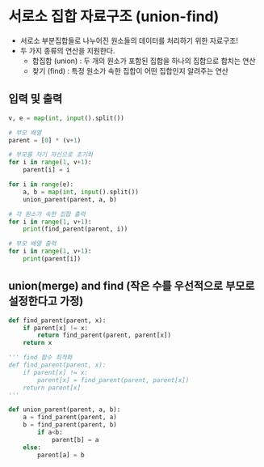 # 서로소 집합 자료구조 (union-find)
- 서로소 부분집합들로 나누어진 원소들의 데이터를 처리하기 위한 자료구조!
- 두 가지 종류의 연산을 지원한다.
  - 합집합 (union) : 두 개의 원소가 포함된 집합을 하나의 집합으로 합치는 연산
  - 찾기 (find) : 특정 원소가 속한 집합이 어떤 집합인지 알려주는 연산


## 입력 및 출력
```python
v, e = map(int, input().split())

# 부모 배열
parent = [0] * (v+1)

# 부모를 자기 자신으로 초기화
for i in range(1, v+1):
    parent[i] = i

for i in range(e):
    a, b = map(int, input().split())
    union_parent(parent, a, b)

# 각 원소가 속한 집합 출력
for i in range(1, v+1):
    print(find_parent(parent, i))

# 부모 배열 출력
for i in range(1, v+1):
    print(parent[i])
```


## union(merge) and find (작은 수를 우선적으로 부모로 설정한다고 가정)
```python
def find_parent(parent, x):
    if parent[x] != x:
        return find_parent(parent, parent[x])
    return x

''' find 함수 최적화
def find_parent(parent, x):
    if parent[x] != x: 
        parent[x] = find_parent(parent, parent[x])
    return parent[x]
'''

def union_parent(parent, a, b):
    a = find_parent(parent, a)
    b = find_parent(parent, b)
        if a<b:
            parent[b] = a
    else:
        parent[a] = b
```
